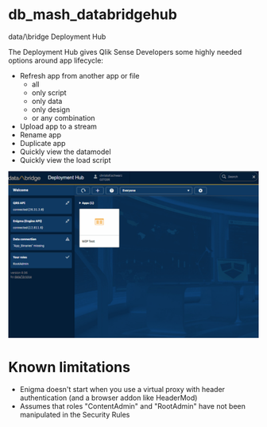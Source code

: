 # db_mash_databridgehub
data/\bridge Deployment Hub

The Deployment Hub gives Qlik Sense Developers some highly needed options around app lifecycle:

 - Refresh app from another app or file 
   * all
   * only script
   * only data
   * only design
   * or any combination 
 - Upload app to a stream
 - Rename app
 - Duplicate app
 - Quickly view the datamodel
 - Quickly view the load script

![alt text](pics/hubpreview.gif "Screenshot")

# Known limitations
 - Enigma doesn't start when you use a virtual proxy with header authentication (and a browser addon like HeaderMod) 
 - Assumes that roles "ContentAdmin" and "RootAdmin" have not been manipulated in the Security Rules
 
